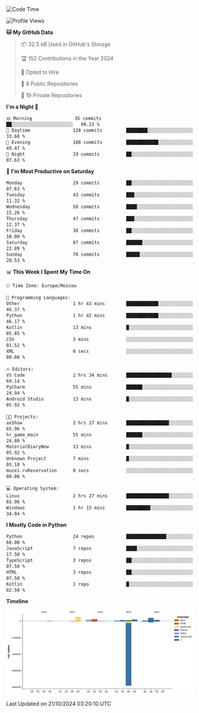 <!--START_SECTION:waka-->
![Code Time](http://img.shields.io/badge/Code%20Time-535%20hrs%2011%20mins-blue)

![Profile Views](http://img.shields.io/badge/Profile%20Views-4-blue)

**🐱 My GitHub Data** 

> 📦 32.5 kB Used in GitHub's Storage 
 > 
> 🏆 152 Contributions in the Year 2024
 > 
> 💼 Opted to Hire
 > 
> 📜 8 Public Repositories 
 > 
> 🔑 19 Private Repositories 
 > 
**I'm a Night 🦉** 

```text
🌞 Morning                35 commits          ██░░░░░░░░░░░░░░░░░░░░░░░   09.21 % 
🌆 Daytime                128 commits         ████████░░░░░░░░░░░░░░░░░   33.68 % 
🌃 Evening                188 commits         ████████████░░░░░░░░░░░░░   49.47 % 
🌙 Night                  29 commits          ██░░░░░░░░░░░░░░░░░░░░░░░   07.63 % 
```
📅 **I'm Most Productive on Saturday** 

```text
Monday                   29 commits          ██░░░░░░░░░░░░░░░░░░░░░░░   07.63 % 
Tuesday                  43 commits          ███░░░░░░░░░░░░░░░░░░░░░░   11.32 % 
Wednesday                58 commits          ████░░░░░░░░░░░░░░░░░░░░░   15.26 % 
Thursday                 47 commits          ███░░░░░░░░░░░░░░░░░░░░░░   12.37 % 
Friday                   38 commits          ██░░░░░░░░░░░░░░░░░░░░░░░   10.00 % 
Saturday                 87 commits          ██████░░░░░░░░░░░░░░░░░░░   22.89 % 
Sunday                   78 commits          █████░░░░░░░░░░░░░░░░░░░░   20.53 % 
```


📊 **This Week I Spent My Time On** 

```text
🕑︎ Time Zone: Europe/Moscow

💬 Programming Languages: 
Other                    1 hr 43 mins        ████████████░░░░░░░░░░░░░   46.37 % 
Python                   1 hr 42 mins        ████████████░░░░░░░░░░░░░   46.17 % 
Kotlin                   13 mins             █░░░░░░░░░░░░░░░░░░░░░░░░   05.85 % 
CSV                      3 mins              ░░░░░░░░░░░░░░░░░░░░░░░░░   01.52 % 
XML                      0 secs              ░░░░░░░░░░░░░░░░░░░░░░░░░   00.08 % 

🔥 Editors: 
VS Code                  2 hrs 34 mins       █████████████████░░░░░░░░   69.14 % 
PyCharm                  55 mins             ██████░░░░░░░░░░░░░░░░░░░   24.94 % 
Android Studio           13 mins             █░░░░░░░░░░░░░░░░░░░░░░░░   05.92 % 

🐱‍💻 Projects: 
axShow                   2 hrs 27 mins       ████████████████░░░░░░░░░   65.96 % 
hr_game_main             55 mins             ██████░░░░░░░░░░░░░░░░░░░   24.86 % 
MaterialDiaryNew         13 mins             █░░░░░░░░░░░░░░░░░░░░░░░░   05.92 % 
Unknown Project          7 mins              █░░░░░░░░░░░░░░░░░░░░░░░░   03.18 % 
muzei.ruReservation      0 secs              ░░░░░░░░░░░░░░░░░░░░░░░░░   00.08 % 

💻 Operating System: 
Linux                    2 hrs 27 mins       ████████████████░░░░░░░░░   65.96 % 
Windows                  1 hr 15 mins        █████████░░░░░░░░░░░░░░░░   34.04 % 
```

**I Mostly Code in Python** 

```text
Python                   24 repos            ███████████████░░░░░░░░░░   60.00 % 
JavaScript               7 repos             ████░░░░░░░░░░░░░░░░░░░░░   17.50 % 
TypeScript               3 repos             ██░░░░░░░░░░░░░░░░░░░░░░░   07.50 % 
HTML                     3 repos             ██░░░░░░░░░░░░░░░░░░░░░░░   07.50 % 
Kotlin                   1 repo              █░░░░░░░░░░░░░░░░░░░░░░░░   02.50 % 
```



**Timeline**

![Lines of Code chart](https://raw.githubusercontent.com/adlemx/adlemx/main/assets/bar_graph.png)


 Last Updated on 21/10/2024 03:20:10 UTC
<!--END_SECTION:waka-->
